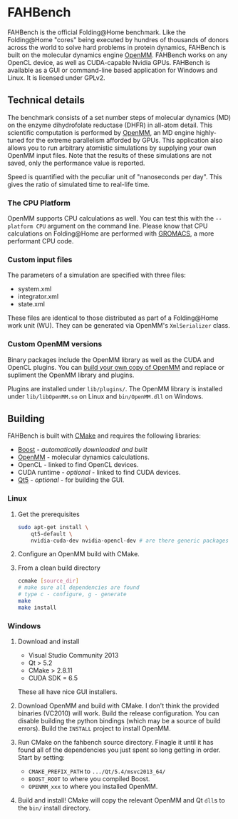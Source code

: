 FAHBench
========

FAHBench is the official Folding@Home benchmark. Like the Folding@Home
"cores" being executed by hundres of thousands of donors across the world
to solve hard problems in protein dynamics, FAHBench is built on the
molecular dynamics engine [OpenMM]. FAHBench works on any OpenCL device, as
well as CUDA-capable Nvidia GPUs. FAHBench is available as a GUI or
command-line based application for Windows and Linux. It is licensed under
GPLv2.

Technical details
-----------------

The benchmark consists of a set number steps of molecular dynamics (MD) on
the enzyme dihydrofolate reductase (DHFR) in all-atom detail. This
scientific computation is performed by [OpenMM], an MD engine highly-tuned
for the extreme parallelism afforded by GPUs. This application also allows
    you to run arbitrary atomistic simulations by supplying your own OpenMM
    input files. Note that the results of these simulations are not saved,
    only the performance value is reported. 

Speed is quantified with the peculiar unit of "nanoseconds per day". This
gives the ratio of simulated time to real-life time.

### The CPU Platform

OpenMM supports CPU calculations as well. You can test this with the
`--platform CPU` argument on the command line. Please know that CPU
calculations on Folding@Home are performed with
[GROMACS](http://gromacs.org), a more performant CPU code.

### Custom input files

The parameters of a simulation are specified with three files:
 
 - system.xml
 - integrator.xml
 - state.xml

These files are identical to those distributed as part of a Folding@Home
work unit (WU). They can be generated via OpenMM's `XmlSerializer` class.

### Custom OpenMM versions

Binary packages include the OpenMM library as well as the CUDA and OpenCL
plugins. You can [build your own copy of OpenMM] and replace or supliment
the OpenMM library and plugins.

Plugins are installed under `lib/plugins/`. The OpenMM library is installed
under `lib/libOpenMM.so` on Linux and `bin/OpenMM.dll` on Windows.

Building
--------

FAHBench is built with [CMake] and requires the following libraries:

 - [Boost] - *automatically downloaded and built*
 - [OpenMM] - molecular dynamics calculations.
 - OpenCL - linked to find OpenCL devices.
 - CUDA runtime - *optional* - linked to find CUDA devices.
 - [Qt5] - *optional* - for building the GUI.

[CMake]: http://www.cmake.org/
[Boost]: http://www.boost.org/
[Qt5]: http://qt-project.org/
[OpenMM]: http://openmm.org/
[build your own copy of OpenMM]: http://github.com/pandegroup/openmm/

### Linux

 1. Get the prerequisites

    ```bash
    sudo apt-get install \
        qt5-default \
        nvidia-cuda-dev nvidia-opencl-dev # are there generic packages for opencl?
    ```

 1. Configure an OpenMM build with CMake.

 1. From a clean build directory

    ```bash
    ccmake [source_dir]
    # make sure all dependencies are found
    # type c - configure, g - generate
    make
    make install
    ```

### Windows

 1. Download and install 
	  - Visual Studio Community 2013
	  - Qt > 5.2
	  - CMake > 2.8.11
	  - CUDA SDK = 6.5

	These all have nice GUI installers.

 1. Download OpenMM and build with CMake. I don't think the provided
    binaries (VC2010) will work. Build the release configuration. You can
    disable building the python bindings (which may be a source of build
    errors). Build the `INSTALL` project to install OpenMM.

 1. Run CMake on the fahbench source directory. Finagle it until it has
    found all of the dependencies you just spent so long getting in order.
    Start by setting:
	 
     - `CMAKE_PREFIX_PATH` to `.../Qt/5.4/msvc2013_64/`
	 - `BOOST_ROOT` to where you compiled Boost.
	 - `OPENMM_xxx` to where you installed OpenMM.

 1. Build and install! CMake will copy the relevant OpenMM and Qt `dll`s to
    the `bin/` install directory.

